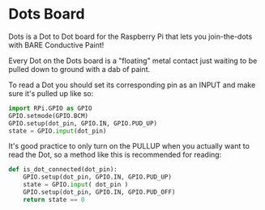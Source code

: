 <!--
---
name: DOTs
class: board
type: other
formfactor: Custom
manufacturer: Raspberry Pi
description: Join the dots to make a circuit
url: http://www.raspberrypi.org/dots/
github: https://github.com/raspberrypilearning/dots
buy: https://thepihut.com/products/raspberry-pi-dots-board
image: 'rpf-dots.png'
pincount: 40
eeprom: no
power:
  '1':
  '2':
ground:
  '6':
  '9':
  '14':
  '20':
  '25':
  '30':
  '34':
  '39':
pin:
  bcm0:
    name: 'Color: Blue'
    direction: input
  bcm1:
    name: Dot 7
    direction: input
  bcm2:
    name: Dot 22
    direction: input
  bcm3:
    name: Dot 21
    direction: input
  bcm4:
    name: Dot 2
    direction: input
  bcm5:
    name: Dot 9
    direction: input
  bcm6:
    name: Dot 14
    direction: input
  bcm7:
    name: Dot 6
    direction: input
  bcm8:
    name: Dot 18
    direction: input
  bcm9:
    name: Dot 17
    direction: input
  bcm10:
    name: 'Color: Green'
    direction: input
  bcm11:
    name: Dot 8
    direction: input
  bcm12:
    name: Dot 10
    direction: input
  bcm13:
    name: Cloud
    direction: input
  bcm14:
    name: Dot 1
    direction: input
  bcm15:
    name: Dot 3
    direction: input
  bcm16:
    name: Dot 13
    direction: input
  bcm17:
    name: Dot 4
    direction: input
  bcm18:
    name: Dot 20
    direction: input
  bcm19:
    name: 'Color: Orange'
    direction: input
  bcm20:
    name: Bear
    direction: input
  bcm21:
    name: Dot 12
    direction: input
  bcm22:
    name: Dot 15
    direction: input
  bcm23:
    name: Dot 16
    direction: input
  bcm24:
    name: Dot 19
    direction: input
  bcm25:
    name: Dot 5
    direction: input
  bcm26:
    name: Dot 11
    direction: input
  bcm27:
    name: 'Color: Red'
    direction: input
-->
# Dots Board

Dots is a Dot to Dot board for the Raspberry Pi that lets you join-the-dots with BARE Conductive Paint!

Every Dot on the Dots board is a "floating" metal contact just waiting to be pulled down to ground with a dab of paint.

To read a Dot you should set its corresponding pin as an INPUT and make sure it's pulled up like so:

```python
import RPi.GPIO as GPIO
GPIO.setmode(GPIO.BCM)
GPIO.setup(dot_pin, GPIO.IN, GPIO.PUD_UP)
state = GPIO.input(dot_pin)
```

It's good practice to only turn on the PULLUP when you actually want to read the Dot, so a method like this is recommended for reading:

```python
def is_dot_connected(dot_pin):
    GPIO.setup(dot_pin, GPIO.IN, GPIO.PUD_UP)
    state = GPIO.input( dot_pin )
    GPIO.setup(dot_pin, GPIO.IN, GPIO.PUD_OFF)
    return state == 0
```
